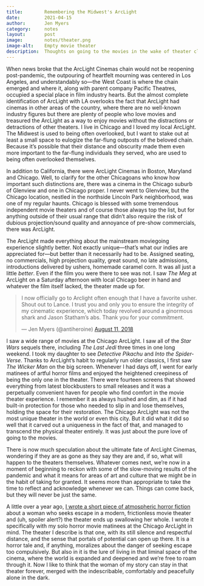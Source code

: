```yaml
---
title:        Remembering the Midwest's ArcLight
date:         2021-04-15
author:       Jen Myers
category:     notes
layout:       post
image:        notes/theater.png
image-alt:    Empty movie theater
description:  Thoughts on going to the movies in the wake of theater closures.
---
```


When news broke that the ArcLight Cinemas chain would not be reopening post-pandemic, the outpouring of heartfelt mourning was centered in Los Angeles, and understandably so—the West Coast is where the chain emerged and where it, along with parent company Pacific Theatres, occupied a special place in film industry hearts. But the almost complete identification of ArcLight with LA overlooks the fact that ArcLight had cinemas in other areas of the country, where there are no well-known industry figures but there are plenty of people who love movies and treasured the ArcLight as a way to enjoy movies without the distractions or detractions of other theaters. I live in Chicago and I loved my local ArcLight. The Midwest is used to being often overlooked, but I want to stake out at least a small space to eulogize the far-flung outposts of the beloved chain. Because it’s possible that their distance and obscurity made them even more important to the far-flung individuals they served, who are used to being often overlooked themselves.

In addition to California, there were ArcLight Cinemas in Boston, Maryland and Chicago. Well, to clarify for the other Chicagoans who know how important such distinctions are, there was a cinema in the Chicago suburb of Glenview and one in Chicago proper. I never went to Glenview, but the Chicago location, nestled in the northside Lincoln Park neighborhood, was one of my regular haunts. Chicago is blessed with some tremendous independent movie theaters and of course those always top the list, but for anything outside of their usual range that didn’t also require the risk of dubious projection/sound quality and annoyance of pre-show commercials, there was ArcLight.

The ArcLight made everything about the mainstream moviegoing experience slightly better. Not exactly unique—that’s what our indies are appreciated for—but better than it necessarily had to be. Assigned seating, no commercials, high projection quality, great sound, no late admissions, introductions delivered by ushers, homemade caramel corn. It was all just a little _better_. Even if the film you were there to see was not. I saw _The Meg_ at ArcLight on a Saturday afternoon with local Chicago beer in hand and whatever the film itself lacked, the theater made up for.

<blockquote class="tweet"><p lang="en" dir="ltr">I now officially go to Arclight often enough that I have a favorite usher. Shout out to Lance. I trust you and only you to ensure the integrity of my cinematic experience, which today revolved around a ginormous shark and Jason Statham’s abs. Thank you for your commitment.</p>&mdash; Jen Myers (@antiheroine) <a href="https://twitter.com/antiheroine/status/1028371405279256581?ref_src=twsrc%5Etfw">August 11, 2018</a></blockquote> <script async src="https://platform.twitter.com/widgets.js" charset="utf-8"></script>

I saw a wide range of movies at the Chicago ArcLight. I saw all of the _Star Wars_ sequels there, including _The Last Jedi_ three times in one long weekend. I took my daughter to see _Detective Pikachu_ and _Into the Spider-Verse_. Thanks to ArcLight’s habit to regularly run older classics, I first saw _The Wicker Man_ on the big screen. Whenever I had days off, I went for early matinees of artful horror films and enjoyed the heightened creepiness of being the only one in the theater. There were fourteen screens that showed everything from latest blockbusters to small releases and it was a perpetually convenient haven for people who find comfort in the movie theater experience. I remember it as always hushed and dim, as if it had built-in protection for those who needed to slip in and lose themselves, holding the space for their restoration. The Chicago ArcLight was not the most unique theater in the world or even this city. But it did what it did so well that it carved out a uniqueness in the fact of that, and managed to transcend the physical theater entirely. It was just about the pure love of going to the movies.

There is now much speculation about the ultimate fate of ArcLight Cinemas, wondering if they are as gone as they say they are and, if so, what will happen to the theaters themselves. Whatever comes next, we’re now in a moment of beginning to reckon with some of the slow-moving results of the pandemic and what it means for areas of art and culture that we might be in the habit of taking for granted. It seems more than appropriate to take the time to reflect and acknowledge whenever we can. Things can come back, but they will never be just the same.

A little over a year ago, [I wrote a short piece of atmospheric horror fiction](https://coffinbell.com/matinee/) about a woman who seeks escape in a modern, frictionless movie theater and (uh, spoiler alert?) the theater ends up swallowing her whole. I wrote it specifically with my solo horror movie matinees at the Chicago ArcLight in mind. The theater I describe is that one, with its still silence and respectful distance, and the sense that portals of potential can open up there. It is a horror tale and, if anything, moralizes about the danger of seeking escape too compulsively. But also in it is the lure of living in that liminal space of the cinema, where the world is expanded and deepened and we’re free to roam through it. Now I like to think that the woman of my story can stay in that theater forever, merged with the indescribable, comfortably and peacefully alone in the dark.
